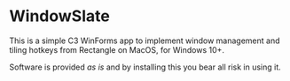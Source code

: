 # WindowSlate

This is a simple C3 WinForms app to implement window management and tiling hotkeys from Rectangle on MacOS, for Windows 10+.

Software is provided _as is_ and by installing this you bear all risk in using it.
